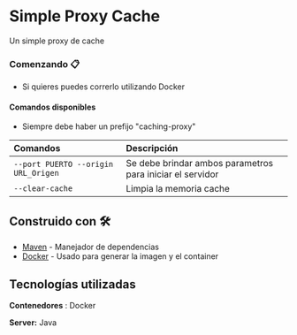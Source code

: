 # Simple Proxy Cache

Un simple proxy de cache

### Comenzando 📋

* Si quieres puedes correrlo utilizando Docker

#### Comandos disponibles
* Siempre debe haber un prefijo "caching-proxy"

| Comandos                            | Descripción                                               | 
|:------------------------------------|:----------------------------------------------------------|
| `--port PUERTO --origin URL_Origen` | Se debe brindar ambos parametros para iniciar el servidor |
| `--clear-cache`                     | Limpia la memoria cache                                   |


## Construido con 🛠️


* [Maven](https://maven.apache.org/) - Manejador de dependencias
* [Docker](https://docker.com/) - Usado para generar la imagen y el container


## Tecnologías utilizadas

**Contenedores** : Docker

**Server:** Java